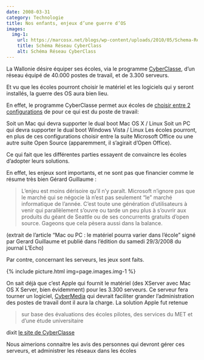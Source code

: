 ```yaml
---
date: 2008-03-31
category: Technologie
title: Nos enfants, enjeux d’une guerre d’OS
images:
  img-1:
    url: https://marcosx.net/blogs/wp-content/uploads/2010/05/Schema-Reseau-CyberClass.jpg
    title: Schéma Réseau CyberClass
    alt: Schéma Réseau CyberClass
---
```

La Wallonie désire équiper ses écoles, via le programme [CyberClasse], d’un réseau équipé de 40.000 postes de travail, et de 3.300 serveurs.

Et vu que les écoles pourront choisir le matériel et les logiciels qui y seront installés, la guerre des OS aura bien lieu.

En effet, le programme CyberClasse permet aux écoles de [choisir entre 2 configurations][configs] de pour ce qui est du poste de travail:

Soit un Mac qui devra supporter le dual boot Mac OS X / Linux
Soit un PC qui devra supporter le dual boot Windows Vista / Linux
Les écoles pourront, en plus de ces configurations choisir entre la suite Microsoft Office ou une autre suite Open Source (apparemment, il s’agirait d’Open Office).

Ce qui fait que les différentes parties essayent de convaincre les écoles d’adopter leurs solutions.

En effet, les enjeux sont importants, et ne sont pas que financier comme le résume très bien
Gérard Guillaume :

> L’enjeu est moins dérisoire qu’il n’y paraît. Microsoft n’ignore pas que le marché qui se négocie là n’est pas seulement
> “le” marché informatique de l’année. C’est toute une génération d’utilisateurs à venir qui parallèlement s’ouvre ou tarde un peu
> plus à s’ouvrir aux produits du géant de Seattle ou de ses concurrents gratuits d’open source. Gageons que cela pèsera aussi dans la balance.
  
(extrait de l’article “Mac ou PC : le matériel pourra varier dans l’école” signé par Gerard Guillaume et publié dans l’édition du samedi 29/3/2008 du journal L’Echo)

Par contre, concernant les serveurs, les jeux sont faits.
  
{% include picture.html img=page.images.img-1 %}

On sait déjà que c’est Apple qui fournit le matériel (des XServer avec Mac OS X Server, bien évidemment) pour les 3.300 serveurs. Ce serveur fera tourner un logiciel, [CyberMedia] qui devrait faciliter grander l’administration des postes de travail dont il aura la charge.
La solution Apple fut retenue 

> sur base des évaluations des écoles pilotes, des services du MET et d’une étude universitaire

dixit [le site de CyberClasse]

Nous aimerions connaitre les avis des personnes qui devront gérer ces serveurs, et administrer les réseaux dans les écoles

[CyberClasse]: https://web.archive.org/web/20160908180524/http://cyberclasse.wallonie.be/
[configs]: https://web.archive.org/web/20160908180524/http://cyberclasse.wallonie.be/pages/cyberclasse-en-detail/le-materiel/ordinateurs-neufs-pc-ou-mac.html
[CyberMedia]: https://web.archive.org/web/20160908180524/http://cyberclasse.wallonie.be/pages/cyberclasse-en-detail/solution-cybermedia/index.html
[le site de CyberClasse]: https://web.archive.org/web/20160908180524/http://cyberclasse.wallonie.be/pages/cyberclasse-en-detail/le-materiel/serveur.html
  
